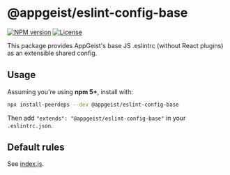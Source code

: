# @appgeist/eslint-config-base

[![NPM version][npm-image]][npm-url]
[![License][license-image]][license-url]

This package provides AppGeist's base JS .eslintrc (without React plugins) as an extensible shared config.

## Usage

Assuming you're using **npm 5+**, install with:

```sh
npx install-peerdeps --dev @appgeist/eslint-config-base
```

Then add `"extends": "@appgeist/eslint-config-base"` in your `.eslintrc.json`.

## Default rules

See [index.js].

[npm-image]: https://img.shields.io/npm/v/@appgeist/eslint-config-base.svg?style=flat-square
[npm-url]: https://www.npmjs.com/package/@appgeist/eslint-config-base
[license-image]: https://img.shields.io/npm/l/@appgeist/eslint-config-base.svg?style=flat-square
[license-url]: LICENSE
[index.js]: index.js
